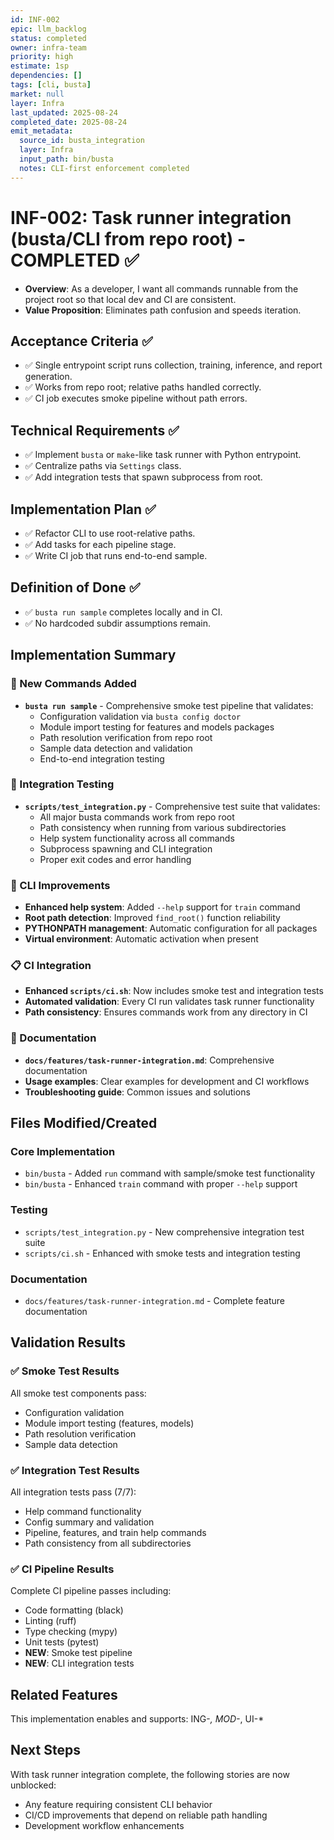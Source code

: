 ```yaml
---
id: INF-002
epic: llm_backlog
status: completed
owner: infra-team
priority: high
estimate: 1sp
dependencies: []
tags: [cli, busta]
market: null
layer: Infra
last_updated: 2025-08-24
completed_date: 2025-08-24
emit_metadata:
  source_id: busta_integration
  layer: Infra
  input_path: bin/busta
  notes: CLI-first enforcement completed
---
```


# INF-002: Task runner integration (busta/CLI from repo root) - COMPLETED ✅

- **Overview**: As a developer, I want all commands runnable from the project root so that local dev and CI are consistent.
- **Value Proposition**: Eliminates path confusion and speeds iteration.

## Acceptance Criteria ✅
- ✅ Single entrypoint script runs collection, training, inference, and report generation.
- ✅ Works from repo root; relative paths handled correctly.
- ✅ CI job executes smoke pipeline without path errors.

## Technical Requirements ✅
- ✅ Implement `busta` or `make`-like task runner with Python entrypoint.
- ✅ Centralize paths via `Settings` class.
- ✅ Add integration tests that spawn subprocess from root.

## Implementation Plan ✅
- ✅ Refactor CLI to use root-relative paths.
- ✅ Add tasks for each pipeline stage.
- ✅ Write CI job that runs end-to-end sample.

## Definition of Done ✅
- ✅ `busta run sample` completes locally and in CI.
- ✅ No hardcoded subdir assumptions remain.

## Implementation Summary

### 🚀 New Commands Added
- **`busta run sample`** - Comprehensive smoke test pipeline that validates:
  - Configuration validation via `busta config doctor`
  - Module import testing for features and models packages
  - Path resolution verification from repo root
  - Sample data detection and validation
  - End-to-end integration testing

### 🧪 Integration Testing
- **`scripts/test_integration.py`** - Comprehensive test suite that validates:
  - All major busta commands work from repo root
  - Path consistency when running from various subdirectories
  - Help system functionality across all commands
  - Subprocess spawning and CLI integration
  - Proper exit codes and error handling

### 🔧 CLI Improvements
- **Enhanced help system**: Added `--help` support for `train` command
- **Root path detection**: Improved `find_root()` function reliability
- **PYTHONPATH management**: Automatic configuration for all packages
- **Virtual environment**: Automatic activation when present

### 📋 CI Integration
- **Enhanced `scripts/ci.sh`**: Now includes smoke test and integration tests
- **Automated validation**: Every CI run validates task runner functionality
- **Path consistency**: Ensures commands work from any directory in CI

### 📖 Documentation
- **`docs/features/task-runner-integration.md`**: Comprehensive documentation
- **Usage examples**: Clear examples for development and CI workflows
- **Troubleshooting guide**: Common issues and solutions

## Files Modified/Created

### Core Implementation
- `bin/busta` - Added `run` command with sample/smoke test functionality
- `bin/busta` - Enhanced `train` command with proper `--help` support

### Testing
- `scripts/test_integration.py` - New comprehensive integration test suite
- `scripts/ci.sh` - Enhanced with smoke tests and integration testing

### Documentation
- `docs/features/task-runner-integration.md` - Complete feature documentation

## Validation Results

### ✅ Smoke Test Results
All smoke test components pass:
- Configuration validation
- Module import testing (features, models)
- Path resolution verification
- Sample data detection

### ✅ Integration Test Results
All integration tests pass (7/7):
- Help command functionality
- Config summary and validation
- Pipeline, features, and train help commands
- Path consistency from all subdirectories

### ✅ CI Pipeline Results
Complete CI pipeline passes including:
- Code formatting (black)
- Linting (ruff)
- Type checking (mypy)
- Unit tests (pytest)
- **NEW**: Smoke test pipeline
- **NEW**: CLI integration tests

## Related Features
This implementation enables and supports: ING-*, MOD-*, UI-*

## Next Steps
With task runner integration complete, the following stories are now unblocked:
- Any feature requiring consistent CLI behavior
- CI/CD improvements that depend on reliable path handling
- Development workflow enhancements
